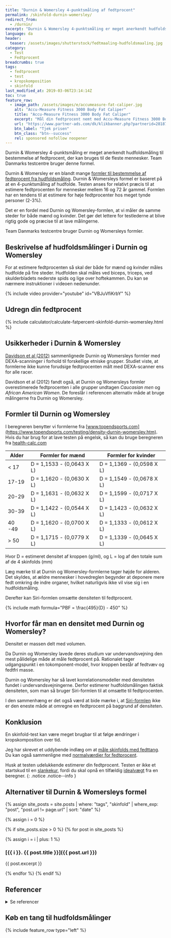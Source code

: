 ```yaml
---
title: "Durnin & Womersley 4-punktsmåling af fedtprocent"
permalink: /skinfold-durnin-womersley/
redirect_from:
  - /durnin/
excerpt: "Durnin & Womersley 4-punktsmåling er meget anerkendt hudfoldsmåling til bestemmelse af fedtprocent, der kan bruges til de fleste mennesker. Team Danmarks testcentre bruger denne formel."
language: da
header:
  teaser: /assets/images/shutterstock/fedtmaaling-hudfoldsmaaling.jpg
category:
  - Test
  - Fedtprocent
breadcrumbs: true
tags:
  - fedtprocent
  - test
  - kropskomposition
  - skinfold
last_modified_at: 2019-03-06T23:14:14Z
toc: true
feature_row:
  - image_path: /assets/images/e/accumeasure-fat-caliper.jpg
    alt: "Accu-Measure Fitness 3000 Body Fat Caliper"
    title: "Accu-Measure Fitness 3000 Body Fat Caliper"
    excerpt: "Mål din fedtprocent nemt med Accu-Measure Fitness 3000 Body Fat Caliper. Fedttangen bliver brugt af mange amerikanske personlige trænere på grund af dens præcise målinger. Du kan både bruge den hjemme eller have den med på farten."
    url: "https://www.partner-ads.com/dk/klikbanner.php?partnerid=28187&bannerid=21411&htmlurl=https://www.billig-fitness.dk/products/body-fat-caliper-fedttang-fedtmaaler"
    btn_label: "Tjek prisen"
    btn_class: "btn--success"
    rel: sponsored nofollow noopener
---
```


Durnin & Womersley 4-punktsmåling er meget anerkendt hudfoldsmåling til bestemmelse af fedtprocent, der kan bruges til de fleste mennesker. Team Danmarks testcentre bruger denne formel.

Durnin & Womersley er en blandt mange [formler til bestemmelse af fedtprocent fra hudfoldsmåling](/skinfold/). Durnin & Womersleys formel er baseret på at en 4-punktsmåling af hudfolde. Testen anses for relativt præcis til at estimere fedtprocenten for mennesker mellem 16 og 72 år gammel. Formlen har en tendens til at estimere for høje fedtprocenter hos meget tynde personer (2-3%).

Det er en fordel med Durnin og Womersley-formlen, at vi måler de samme steder for både mænd og kvinder. Det gør det lettere for testlederne at blive rigtig gode og præcise til at lave målingerne.

Team Danmarks testcentre bruger Durnin og Womersleys formler.

## Beskrivelse af hudfoldsmålinger i Durnin og Womersley

For at estimere fedtprocenten så skal der både for mænd og kvinder måles hudfolde på fire steder. Hudfolden skal måles ved biceps, triceps, ved skulderbladets nederste spids og lige over hoftekammen. Du kan se nærmere instruktioner i videoen nedenunder.

{% include video provider="youtube" id="VBJuVfiKrbY" %}

## Udregn din fedtprocent

{% include calculator/calculate-fatpercent-skinfold-durnin-womersley.html %}

## Usikkerheder i Durnin & Womersley

[Davidson et al (2012)](https://pubmed.ncbi.nlm.nih.gov/26490540/) sammenlignede Durnin og Womersleys formler med DEXA-scanninger i forhold til forskellige etniske grupper. Studiet viste, at formlerne ikke kunne forudsige fedtprocenten målt med DEXA-scanner ens for alle racer.

Davidson et al (2012) fandt også, at Durnin og Womersleys formler overestimerede fedtprocenten i alle grupper undtagen _Caucasian men_ og _African American Women_. De foreslår i referencen alternativ måde at bruge målingerne fra Durnin og Womersley.

## Formler til Durnin og Womersley

I beregneren benytter vi formlerne fra [www.topendsports.com](https://www.topendsports.com/testing/density-durnin-womersley.htm). Hvis du har brug for at lave testen på engelsk, så kan du bruge beregneren fra [health-calc.com](https://health-calc.com/diet/skinfold-d-and-w)

| Alder |	Formler for mænd	      | Formler for kvinder     |
|-------------|---------------------------|---------------------------|
| < 17	      | D = 1,1533 - (0,0643 X L)	| D = 1,1369 - (0,0598 X L) |
| 17-19	      | D = 1,1620 - (0,0630 X L)	| D = 1,1549 - (0,0678 X L) |
| 20-29	      | D = 1,1631 - (0,0632 X L)	| D = 1,1599 - (0,0717 X L) |
| 30-39	      | D = 1,1422 - (0,0544 X L)	| D = 1,1423 - (0,0632 X L) |
| 40 -49	    | D = 1,1620 - (0,0700 X L)	| D = 1,1333 - (0,0612 X L) |
| > 50	      | D = 1,1715 - (0,0779 X L)	| D = 1,1339 - (0,0645 X L) |

Hvor D = estimeret densitet af kroppen (g/ml), og L = log af den totale sum af de 4 skinfolds (mm)

Læg mærke til at Durnin og Womersley-formlerne tager højde for alderen. Det skyldes, at ældre mennesker i hovedreglen begynder at deponere mere fedt omkring de indre organer, hvilket naturligvis ikke vil vise sig i en hudfoldsmåling.

Derefter kan Siri-formlen omsætte densiteten til fedtprocent.

{% include math formula="PBF = \frac{495}{D} - 450" %}

## Hvorfor får man en densitet med Durnin og Womersley?

Densitet er massen delt med volumen.

Da Durnin og Womersley lavede deres studium var undervandsvejning den mest pålidelige måde at måle fedtprocent på. Rationalet tager udgangspunkt i en tokomponent-model, hvor kroppen består af fedtvæv og fedtfri masse.

Durnin og Womersley har så lavet korrelationsmodeller med densiteten fundet i undervandsvejningerne. Derfor estimerer hudfoldsmålingen faktisk densiteten, som man så bruger Siri-formlen til at omsætte til fedtprocenten.

I den sammenhæng er det også værd at bide mærke i, at [Siri-formlen](https://www.topendsports.com/testing/siri-equation.htm) ikke er den eneste måde at omregne en fedtprocent på baggrund af densiteten.

## Konklusion

En skinfold-test kan være meget brugbar til at følge ændringer i kropskomposition over tid.

Jeg har skrevet et uddybende indlæg om at [måle skinfolds med fedttang](/skinfold/). Du kan også sammenligne med [normalværdier for fedtprocent](/fedtprocent-normer/).

Husk at testen udelukkende estimerer din fedtprocent. Testen er ikke et startskud til en [slankekur](/slankekur/), fordi du skal opnå en tilfældig [idealvægt](/idealvaegt/) fra en beregner.
{: .notice .notice--info }

## Alternativer til Durnin & Womersleys formel

{% assign site_posts = site.posts | where: "tags", "skinfold" | where_exp: "post", "post.url != page.url" | sort: "date" %}

{% assign i = 0 %}

{% if site_posts.size > 0 %}
  {% for post in site_posts %}

{% assign i = i | plus: 1 %}

### [{{ i }}. {{ post.title }}]({{ post.url }})

{{ post.excerpt }}

  {% endfor %}
{% endif %}

## Referencer

<details markdown="1">
  <summary>Se referencer</summary>

- Durnin, J. V., og J. Womersley. 1974. “Body Fat Assessed from Total Body Density and Its Estimation from Skinfold Thickness: Measurements on 481 Men and Women Aged from 16 to 72 Years”. The British Journal of Nutrition 32 (1): 77–97. <https://doi.org/10.1079/bjn19740060>.
- Siri, W. E. 1956. “The Gross Composition of the Body”. Advances in Biological and Medical Physics 4: 239–80. <https://doi.org/10.1016/b978-1-4832-3110-5.50011-x>.
</details>

## Køb en tang til hudfoldsmålinger

{% include feature_row type="left" %}
